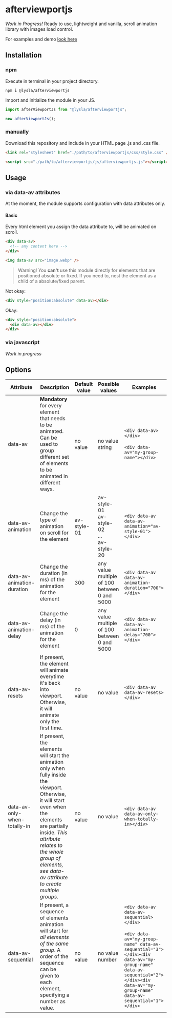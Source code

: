 # afterviewportjs

_Work in Progress!_ Ready to use, lightweight and vanilla, scroll animation library with images load control.

For examples and demo [look here](https://lysla.dev)

## Installation

### npm

Execute in terminal in your project directory.

```
npm i @lysla/afterviewportjs
```

Import and initialize the module in your JS.

```js
import afterViewportJs from "@lysla/afterviewportjs";

new afterViewportJs();
```

### manually

Download this repository and include in your HTML page .js and .css file.

```html
<link rel="stylesheet" href="./path/to/afterviewportjs/css/style.css" />
```

```html
<script src="./path/to/afterviewportjs/js/afterviewportjs.js"></script>
```

## Usage

### via data-av attributes

At the moment, the module supports configuration with data attributes only.

#### Basic

Every html element you assign the data attribute to, will be animated on scroll.

```html
<div data-av>
  <!-- any content here -->
</div>

<img data-av src="image.webp" />
```

> Warning! You **can't** use this module directly for elements that are positioned absolute or fixed. If you need to, nest the element as a child of a absolute/fixed parent.

Not okay:

```html
<div style="position:absolute" data-av></div>
```

Okay:

```html
<div style="position:absolute">
  <div data-av></div>
</div>
```

### via javascript

_Work in progress_

## Options

| Attribute                    | Description                                                                                                                                                                                                                                                            | Default value | Possible values                                  | Examples                                                                                                                                                                                                                         |
| ---------------------------- | ---------------------------------------------------------------------------------------------------------------------------------------------------------------------------------------------------------------------------------------------------------------------- | ------------- | ------------------------------------------------ | -------------------------------------------------------------------------------------------------------------------------------------------------------------------------------------------------------------------------------- |
| data-av                      | **Mandatory** for every element that needs to be animated. Can be used to group different set of elements to be animated in different ways.                                                                                                                            | no value      | no value<br>string                               | `<div data-av></div>`<br><br>`<div data-av="my-group-name"></div>`                                                                                                                                                               |
| data-av-animation            | Change the type of animation on scroll for the element                                                                                                                                                                                                                 | av-style-01   | av-style-01<br>av-style-02<br>...<br>av-style-20 | `<div data-av data-av-animation="av-style-01"></div>`                                                                                                                                                                            |
| data-av-animation-duration   | Change the duration (in ms) of the animation for the element                                                                                                                                                                                                           | 300           | any value multiple of 100 between 0 and 5000     | `<div data-av data-av-animation-duration="700"></div>`                                                                                                                                                                           |
| data-av-animation-delay      | Change the delay (in ms) of the animation for the element                                                                                                                                                                                                              | 0             | any value multiple of 100 between 0 and 5000     | `<div data-av data-av-animation-delay="700"></div>`                                                                                                                                                                              |
| data-av-resets               | If present, the element will animate everytime it's back into viewport. Otherwise, it will animate only the first time.                                                                                                                                                | no value      | no value                                         | `<div data-av data-av-resets></div>`                                                                                                                                                                                             |
| data-av-only-when-totally-in | If present, the elements will start the animation only when fully inside the viewport. Otherwise, it will start even when the elements are partially inside. _This attribute relates to the whole group of elements, see data-av attribute to create multiple groups._ | no value      | no value                                         | `<div data-av data-av-only-when-totally-in></div>`                                                                                                                                                                               |
| data-av-sequential           | If present, a sequence of elements animation will start for _all elements of the same group_. A order of the sequence can be given to each element, specifying a number as value.                                                                                      | no value      | no value<br>number                               | `<div data-av data-av-sequential></div>`<br><br>`<div data-av="my-group-name" data-av-sequential="3"></div><div data-av="my-group-name" data-av-sequential="2"></div><div data-av="my-group-name" data-av-sequential="1"></div>` |
